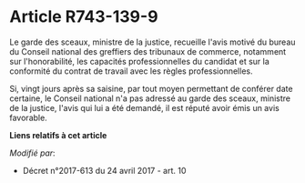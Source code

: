 # Article R743-139-9

Le garde des sceaux, ministre de la justice, recueille l'avis motivé du bureau du Conseil national des greffiers des
tribunaux de commerce, notamment sur l'honorabilité, les capacités professionnelles du candidat et sur la conformité du
contrat de travail avec les règles professionnelles.

Si, vingt jours après sa saisine, par tout moyen permettant de conférer date certaine, le Conseil national n'a pas adressé au
garde des sceaux, ministre de la justice, l'avis qui lui a été demandé, il est réputé avoir émis un avis favorable.

**Liens relatifs à cet article**

_Modifié par_:

  - Décret n°2017-613 du 24 avril 2017 - art. 10

